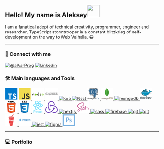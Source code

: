 <h2>Hello! My name is Aleksey<img src="https://media.giphy.com/media/hvRJCLFzcasrR4ia7z/giphy.gif" width="40" height="40"></h2>
<p>I am a fanatical adept of technical creativity, programmer, engineer and researcher, TypeScript stormtrooper in a constant blitzkrieg of self-development on the way to Web Valhalla. 😀</p>
<hr>

### 📇 Connect with me

<p align="left">
  <a href="https://t.me/alVarProg" target="blank"><img align="center" src="https://www.svgrepo.com/show/354443/telegram.svg" alt="@alVarProg" height="30" /></a>
  <a href="https://www.linkedin.com/in/alvarprog" target="blank"><img align="center" src="https://www.vectorlogo.zone/logos/linkedin/linkedin-icon.svg" alt="Linkedin" height="30" /></a>
</p>

### 🛠 Main languages and Tools

<p align="left">
<!-- TypeScript -->
<a href="https://www.typescriptlang.org/" target="_blank" rel="noreferrer"><img src="https://raw.githubusercontent.com/devicons/devicon/master/icons/typescript/typescript-original.svg" alt="typescript" height="40"/></a>
<!-- JavaScript -->
<a href="https://developer.mozilla.org/en-US/docs/Web/JavaScript" target="_blank" rel="noreferrer"><img src="https://raw.githubusercontent.com/devicons/devicon/master/icons/javascript/javascript-original.svg" alt="javascript" height="40"/> </a>
<!-- NodeJS -->
<a href="https://nodejs.org" target="_blank" rel="noreferrer"><img src="https://raw.githubusercontent.com/devicons/devicon/master/icons/nodejs/nodejs-original-wordmark.svg" alt="nodejs" height="40"/> </a>
<!-- Express -->
<a href="https://expressjs.com" target="_blank" rel="noreferrer"> <img src="https://raw.githubusercontent.com/devicons/devicon/master/icons/express/express-original-wordmark.svg" alt="express" height="40"/> </a>
<!-- Koa -->
<a href="https://koajs.com" target="_blank" rel="noreferrer"> <img src="https://www.vectorlogo.zone/logos/koajs/koajs-ar21.svg" alt="koa" height="40"/> </a>
<!-- Nest -->
<a href="https://nestjs.com" target="_blank" rel="noreferrer">
<img src="https://www.vectorlogo.zone/logos/nestjs/nestjs-ar21.svg" alt="Nest" height="40"/> </a>
<!-- Postgre -->
<a href="https://www.postgresql.org" target="_blank" rel="noreferrer"> <img src="https://raw.githubusercontent.com/devicons/devicon/master/icons/postgresql/postgresql-original-wordmark.svg" alt="postgresql" height="40"/> </a>
<!-- MongoDB -->
<a href="https://www.mongodb.com" target="_blank" rel="noreferrer"> <img src="https://raw.githubusercontent.com/devicons/devicon/master/icons/mongodb/mongodb-original-wordmark.svg" alt="mongodb" height="40"/> </a>
<!-- Sequelize -->
<a href="https://sequelize.org" target="_blank" rel="noreferrer"> <img src="https://www.vectorlogo.zone/logos/sequelizejs/sequelizejs-ar21.svg" alt="mongodb" height="40"/> </a>
<!-- Docker -->
<a href="https://www.docker.com/" target="_blank" rel="noreferrer"> <img src="https://raw.githubusercontent.com/devicons/devicon/master/icons/docker/docker-original-wordmark.svg" alt="docker" height="40"/> </a>
<!-- HTML -->
<a href="https://www.w3.org/html/" target="_blank" rel="noreferrer"> <img src="https://raw.githubusercontent.com/devicons/devicon/master/icons/html5/html5-original-wordmark.svg" alt="html5" height="40"/> </a>
<!-- CSS -->
<a href="https://www.w3schools.com/css/" target="_blank" rel="noreferrer"><img src="https://raw.githubusercontent.com/devicons/devicon/master/icons/css3/css3-original-wordmark.svg" alt="css3" height="40"/> </a>
<!-- React -->
<a href="https://reactjs.org/" target="_blank" rel="noreferrer"> <img src="https://raw.githubusercontent.com/devicons/devicon/master/icons/react/react-original-wordmark.svg" alt="react" height="40"/> </a>
<!-- Redux -->
<a href="https://redux.js.org" target="_blank" rel="noreferrer"> <img src="https://raw.githubusercontent.com/devicons/devicon/master/icons/redux/redux-original.svg" alt="redux" height="40"/> </a>
<!-- Next -->
<a href="https://nextjs.org/" target="_blank" rel="noreferrer"> <img src="https://cdn.worldvectorlogo.com/logos/nextjs-2.svg" alt="nextjs" height="40"/> </a>
<!-- Sass -->
<a href="https://sass-lang.com" target="_blank" rel="noreferrer"> <img src="https://raw.githubusercontent.com/devicons/devicon/master/icons/sass/sass-original.svg" alt="sass" height="40"/> </a>
<!-- Less -->
<a href="https://lesscss.org/" target="_blank" rel="noreferrer"> <img src="https://www.vectorlogo.zone/logos/lesscss/lesscss-ar21.svg" alt="sass" height="40"/> </a>
<!-- Firebase -->
<a href="https://firebase.google.com/" target="_blank" rel="noreferrer"> <img src="https://www.vectorlogo.zone/logos/firebase/firebase-icon.svg" alt="firebase" height="40"/> </a>
<!-- Git -->
<a href="https://git-scm.com" target="_blank" rel="noreferrer"> <img src="https://www.vectorlogo.zone/logos/git-scm/git-scm-icon.svg" alt="git" height="40"/> </a>
<!-- GitLab -->
<a href="https://about.gitlab.com" target="_blank" rel="noreferrer"> <img src="https://www.vectorlogo.zone/logos/gitlab/gitlab-ar21.svg" alt="git" height="40"/> </a>
<!-- Gulp -->
<a href="https://gulpjs.com" target="_blank" rel="noreferrer"> <img src="https://raw.githubusercontent.com/devicons/devicon/master/icons/gulp/gulp-plain.svg" alt="gulp" height="40"/> </a>
<!-- Webpack -->
<a href="https://webpack.js.org" target="_blank" rel="noreferrer"> <img src="https://raw.githubusercontent.com/devicons/devicon/d00d0969292a6569d45b06d3f350f463a0107b0d/icons/webpack/webpack-original-wordmark.svg" alt="webpack" height="40"/> </a>
<!-- Jest -->
<a href="https://jestjs.io" target="_blank" rel="noreferrer"> <img src="https://www.vectorlogo.zone/logos/jestjsio/jestjsio-icon.svg" alt="jest" height="40"/> </a>
<!-- Figma -->
<a href="https://www.figma.com/" target="_blank" rel="noreferrer"> <img src="https://www.vectorlogo.zone/logos/figma/figma-icon.svg" alt="figma" height="40"/> </a>
<!-- Photoshop -->
<a href="https://www.photoshop.com/en" target="_blank" rel="noreferrer"> <img src="https://raw.githubusercontent.com/devicons/devicon/master/icons/photoshop/photoshop-line.svg" alt="photoshop" height="40"/> </a>
</p>
<hr>

### 💻 Portfolio
